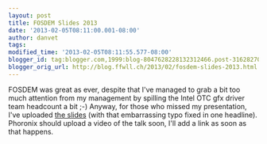 ```yaml
---
layout: post
title: FOSDEM Slides 2013
date: '2013-02-05T08:11:00.001-08:00'
author: danvet
tags: 
modified_time: '2013-02-05T08:11:55.577-08:00'
blogger_id: tag:blogger.com,1999:blog-8047628228132312466.post-3162827050799783312
blogger_orig_url: http://blog.ffwll.ch/2013/02/fosdem-slides-2013.html
---
```


FOSDEM was great as ever, despite that I've managed to grab a bit too much attention from my management by spilling the Intel OTC gfx driver team headcount a bit ;-) Anyway, for those who missed my presentation, I've uploaded [the slides](http://people.freedesktop.org/~danvet/presentations/fosdem-2013.odp) (with that embarrassing typo fixed in one headline). Phoronix should upload a video of the talk soon, I'll add a link as soon as that happens.